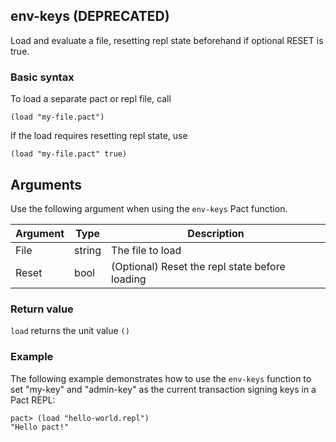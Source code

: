 ## env-keys (DEPRECATED)

Load and evaluate a file, resetting repl state beforehand if optional RESET is
true.



### Basic syntax

To load a separate pact or repl file, call

```pact
(load "my-file.pact")
```

If the load requires resetting repl state, use

```pact
(load "my-file.pact" true)
```


## Arguments

Use the following argument when using the `env-keys` Pact function.

| Argument | Type     | Description                                                  |
|----------|----------|--------------------------------------------------------------|
| File     | string   | The file to load                                             |
| Reset    | bool     | (Optional) Reset the repl state before loading               |

### Return value

`load` returns the unit value `()`

### Example

The following example demonstrates how to use the `env-keys` function to set "my-key" and "admin-key" as the current transaction signing keys in a Pact REPL:

```pact
pact> (load "hello-world.repl")
"Hello pact!"
```
